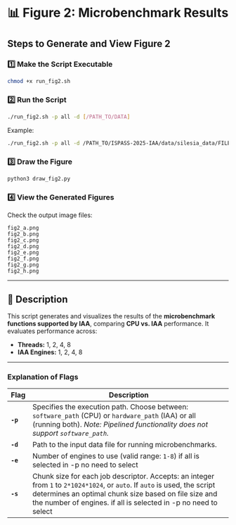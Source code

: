 # 📊 Figure 2: Microbenchmark Results

## Steps to Generate and View Figure 2

### 1️⃣ Make the Script Executable
```bash
chmod +x run_fig2.sh
```

### 2️⃣ Run the Script
```bash
./run_fig2.sh -p all -d [/PATH_TO/DATA]
```
Example:
```bash
./run_fig2.sh -p all -d /PATH_TO/ISPASS-2025-IAA/data/silesia_data/FILE_NAME
```

### 3️⃣ Draw the Figure
```bash
python3 draw_fig2.py
```

### 4️⃣ View the Generated Figures
Check the output image files:
```
fig2_a.png
fig2_b.png
fig2_c.png
fig2_d.png
fig2_e.png
fig2_f.png
fig2_g.png
fig2_h.png
```

---

## 📌 Description
This script generates and visualizes the results of the **microbenchmark functions supported by IAA**, comparing **CPU vs. IAA** performance. It evaluates performance across:
- **Threads:** 1, 2, 4, 8
- **IAA Engines:** 1, 2, 4, 8

---

### **Explanation of Flags**
| Flag | Description |
|------|------------|
| **`-p`** | Specifies the execution path. Choose between: `software_path` (CPU) or `hardware_path` (IAA) or all (running both). *Note: Pipelined functionality does not support `software_path`.* |
| **`-d`** | Path to the input data file for running microbenchmarks. |
| **`-e`** | Number of engines to use (valid range: `1-8`) if all is selected in -p no need to select |
| **`-s`** | Chunk size for each job descriptor. Accepts: an integer from `1` to `2*1024*1024`, or `auto`. If `auto` is used, the script determines an optimal chunk size based on file size and the number of engines. if all is selected in -p no need to select |
